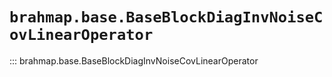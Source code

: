 # `brahmap.base.BaseBlockDiagInvNoiseCovLinearOperator`

::: brahmap.base.BaseBlockDiagInvNoiseCovLinearOperator
